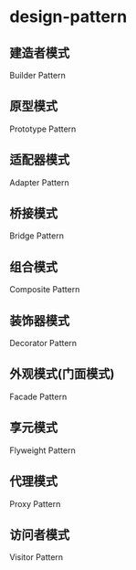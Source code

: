 # design-pattern

## 建造者模式
Builder Pattern

## 原型模式
Prototype Pattern

## 适配器模式
Adapter Pattern

## 桥接模式
Bridge Pattern

## 组合模式
Composite Pattern

## 装饰器模式
Decorator Pattern

## 外观模式(门面模式)
Facade Pattern

## 享元模式
Flyweight Pattern

## 代理模式
Proxy Pattern

## 访问者模式
Visitor Pattern
